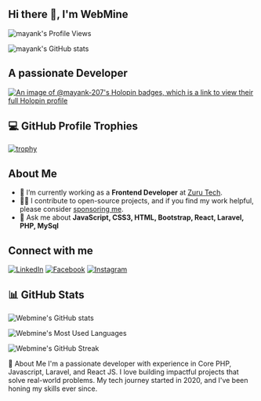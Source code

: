 ## Hi there 👋, I'm WebMine

![mayank's Profile Views](https://komarev.com/ghpvc/?username=mayank-207&label=Profile%20views&color=0e75b6&style=flat)

![mayank's GitHub stats](https://www.wingstechsolutions.com/wp-content/uploads/2022/03/full-stack-development.gif)

## A passionate Developer

[![An image of @mayank-207's Holopin badges, which is a link to view their full Holopin profile](https://holopin.me/sknepali)](https://holopin.io/@sknepali)

## 💻 GitHub Profile Trophies

[![trophy](https://github-profile-trophy.vercel.app/?username=mayank-207&theme=onedark)](https://github.com/ryo-ma/github-profile-trophy)

## About Me

- 💼 I’m currently working as a **Frontend Developer** at [Zuru Tech](https://zuru.tech).
- 👨‍💻 I contribute to open-source projects, and if you find my work helpful, please consider [sponsoring me](https://github.com/sponsors/mayank-207).
- 💬 Ask me about **JavaScript, CSS3, HTML, Bootstrap, React, Laravel, PHP, MySql**

## Connect with me

[![LinkedIn](https://img.shields.io/badge/dev.to-0A0A0A.svg?style=for-the-badge&logo=devdotto&logoColor=white)](https://www.linkedin.com/in/mayank207/) [![Facebook](https://img.shields.io/badge/Facebook-1877F2.svg?style=for-the-badge&logo=Facebook&logoColor=white)](https://www.facebook.com/mayank) [![Instagram](https://img.shields.io/badge/Instagram-E4405F.svg?style=for-the-badge&logo=Instagram&logoColor=white)](https://www.instagram.com/mayank.prajapati.__)
## 📊 GitHub Stats

![Webmine's GitHub stats](https://github-readme-stats.vercel.app/api?username=mayank-207&theme=tokyonight&show_icons=true)

![Webmine's Most Used Languages](https://github-readme-stats.vercel.app/api/top-langs?username=mayank-207&theme=tokyonight)

![Webmine's GitHub Streak](https://github-readme-streak-stats.herokuapp.com/?user=mayank-207&theme=tokyonight)

🚀 About Me
I'm a passionate developer with experience in Core PHP, Javascript, Laravel, and React JS. I love building impactful projects that solve real-world problems. My tech journey started in 2020, and I've been honing my skills ever since.
